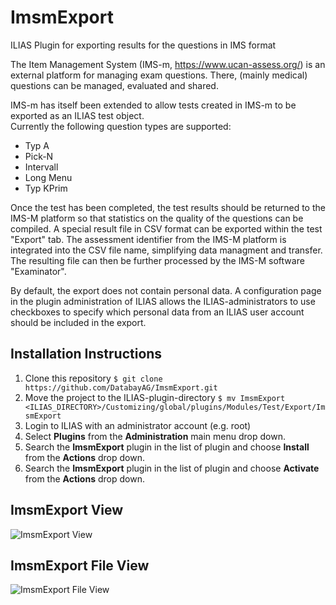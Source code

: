 # ImsmExport
ILIAS Plugin for exporting results for the questions in IMS format

The Item Management System (IMS-m, https://www.ucan-assess.org/) is an external platform for managing exam questions. 
There, (mainly medical) questions can be managed, evaluated and shared.
 
IMS-m has itself been extended to allow tests created in IMS-m to be exported as an ILIAS test object.  
Currently the following question types are  supported:

* Typ A
* Pick-N
* Intervall
* Long Menu
* Typ KPrim

Once the test has been completed, the test results should be returned to the IMS-M platform so that statistics on the quality of the questions can be compiled. A special result file in CSV format can be exported within the test "Export" tab. The assessment identifier from the IMS-M platform is integrated into the CSV file name, simplifying data managment and transfer. The resulting file can then be further processed by the IMS-M software "Examinator".

By default, the export does not contain personal data. A configuration page in the plugin administration of ILIAS allows the ILIAS-administrators to use checkboxes to specify which personal data from an ILIAS user account should be included in the export.


## Installation Instructions
1. Clone this repository 
   `$ git clone https://github.com/DatabayAG/ImsmExport.git`
2. Move the project to the ILIAS-plugin-directory
   `$ mv ImsmExport <ILIAS_DIRECTORY>/Customizing/global/plugins/Modules/Test/Export/ImsmExport`
3. Login to ILIAS with an administrator account (e.g. root)
4. Select **Plugins** from the **Administration** main menu drop down.
5. Search the **ImsmExport** plugin in the list of plugin and choose **Install** from the **Actions** drop down.
6. Search the **ImsmExport** plugin in the list of plugin and choose **Activate** from the **Actions** drop down.


## ImsmExport  View
![ImsmExport View](https://databayag.github.io/ImsmExport/IMSm_export.png)

## ImsmExport  File View
![ImsmExport File View](https://databayag.github.io/ImsmExport/imsm_export_file.png)
